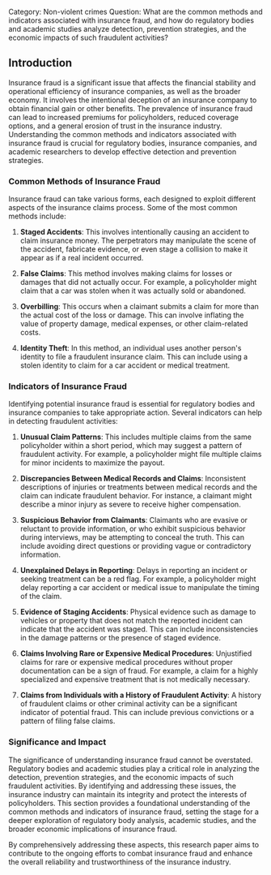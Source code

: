 Category: Non-violent crimes
Question: What are the common methods and indicators associated with insurance fraud, and how do regulatory bodies and academic studies analyze detection, prevention strategies, and the economic impacts of such fraudulent activities?


## Introduction

Insurance fraud is a significant issue that affects the financial stability and operational efficiency of insurance companies, as well as the broader economy. It involves the intentional deception of an insurance company to obtain financial gain or other benefits. The prevalence of insurance fraud can lead to increased premiums for policyholders, reduced coverage options, and a general erosion of trust in the insurance industry. Understanding the common methods and indicators associated with insurance fraud is crucial for regulatory bodies, insurance companies, and academic researchers to develop effective detection and prevention strategies.

### Common Methods of Insurance Fraud

Insurance fraud can take various forms, each designed to exploit different aspects of the insurance claims process. Some of the most common methods include:

1. **Staged Accidents**: This involves intentionally causing an accident to claim insurance money. The perpetrators may manipulate the scene of the accident, fabricate evidence, or even stage a collision to make it appear as if a real incident occurred.

2. **False Claims**: This method involves making claims for losses or damages that did not actually occur. For example, a policyholder might claim that a car was stolen when it was actually sold or abandoned.

3. **Overbilling**: This occurs when a claimant submits a claim for more than the actual cost of the loss or damage. This can involve inflating the value of property damage, medical expenses, or other claim-related costs.

4. **Identity Theft**: In this method, an individual uses another person's identity to file a fraudulent insurance claim. This can include using a stolen identity to claim for a car accident or medical treatment.

### Indicators of Insurance Fraud

Identifying potential insurance fraud is essential for regulatory bodies and insurance companies to take appropriate action. Several indicators can help in detecting fraudulent activities:

1. **Unusual Claim Patterns**: This includes multiple claims from the same policyholder within a short period, which may suggest a pattern of fraudulent activity. For example, a policyholder might file multiple claims for minor incidents to maximize the payout.

2. **Discrepancies Between Medical Records and Claims**: Inconsistent descriptions of injuries or treatments between medical records and the claim can indicate fraudulent behavior. For instance, a claimant might describe a minor injury as severe to receive higher compensation.

3. **Suspicious Behavior from Claimants**: Claimants who are evasive or reluctant to provide information, or who exhibit suspicious behavior during interviews, may be attempting to conceal the truth. This can include avoiding direct questions or providing vague or contradictory information.

4. **Unexplained Delays in Reporting**: Delays in reporting an incident or seeking treatment can be a red flag. For example, a policyholder might delay reporting a car accident or medical issue to manipulate the timing of the claim.

5. **Evidence of Staging Accidents**: Physical evidence such as damage to vehicles or property that does not match the reported incident can indicate that the accident was staged. This can include inconsistencies in the damage patterns or the presence of staged evidence.

6. **Claims Involving Rare or Expensive Medical Procedures**: Unjustified claims for rare or expensive medical procedures without proper documentation can be a sign of fraud. For example, a claim for a highly specialized and expensive treatment that is not medically necessary.

7. **Claims from Individuals with a History of Fraudulent Activity**: A history of fraudulent claims or other criminal activity can be a significant indicator of potential fraud. This can include previous convictions or a pattern of filing false claims.

### Significance and Impact

The significance of understanding insurance fraud cannot be overstated. Regulatory bodies and academic studies play a critical role in analyzing the detection, prevention strategies, and the economic impacts of such fraudulent activities. By identifying and addressing these issues, the insurance industry can maintain its integrity and protect the interests of policyholders. This section provides a foundational understanding of the common methods and indicators of insurance fraud, setting the stage for a deeper exploration of regulatory body analysis, academic studies, and the broader economic implications of insurance fraud.

By comprehensively addressing these aspects, this research paper aims to contribute to the ongoing efforts to combat insurance fraud and enhance the overall reliability and trustworthiness of the insurance industry.

